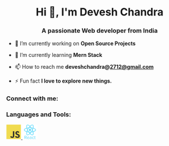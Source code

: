 <h1 align="center">Hi 👋, I'm Devesh Chandra</h1>
<h3 align="center">A passionate Web developer from India</h3>

- 🔭 I’m currently working on **Open Source Projects**

- 🌱 I’m currently learning **Mern Stack**

- 📫 How to reach me **deveshchandra@2712@gmail.com**

- ⚡ Fun fact **I love to explore new things.**

<h3 align="left">Connect with me:</h3>
<p align="left">
</p>

<h3 align="left">Languages and Tools:</h3>
<p align="left"> <a href="https://developer.mozilla.org/en-US/docs/Web/JavaScript" target="_blank" rel="noreferrer"> <img src="https://raw.githubusercontent.com/devicons/devicon/master/icons/javascript/javascript-original.svg" alt="javascript" width="40" height="40"/> </a> <a href="https://reactjs.org/" target="_blank" rel="noreferrer"> <img src="https://raw.githubusercontent.com/devicons/devicon/master/icons/react/react-original-wordmark.svg" alt="react" width="40" height="40"/> </a> </p>

